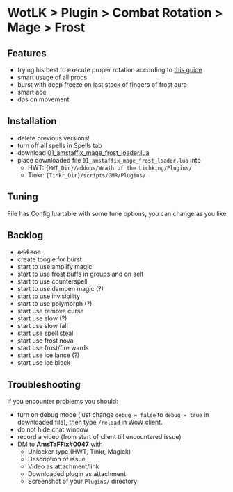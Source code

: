 # WotLK > Plugin > Combat Rotation > Mage > Frost

## Features
- trying his best to execute proper rotation according to [this guide](https://www.wowhead.com/wotlk/guide/classes/mage/frost/dps-rotation-cooldowns-abilities-pve)
- smart usage of all procs
- burst with deep freeze on last stack of fingers of frost aura
- smart aoe
- dps on movement

## Installation
- delete previous versions!
- turn off all spells in Spells tab
- download [01_amstaffix_mage_frost_loader.lua](https://raw.githubusercontent.com/Dream-Weaver-GMR-Profiles-Plugins/public/master/plugins/wotlk/combat_rotation/mage/frost/v1/01_amstaffix_mage_frost_loader.lua)
- place downloaded file `01_amstaffix_mage_frost_loader.lua` into
  - HWT: `{HWT_Dir}/addons/Wrath of the Lichking/Plugins/`
  - Tinkr: `{Tinkr_Dir}/scripts/GMR/Plugins/`

## Tuning
File has Config lua table with some tune options, you can change as you like

## Backlog
- ~~add aoe~~
- create toogle for burst
- start to use amplify magic
- start to use frost buffs in groups and on self
- start to use counterspell
- start to use dampen magic (?)
- start to use invisibility
- start to use polymorph (?)
- start use remove curse
- start use slow (?)
- start use slow fall
- start use spell steal
- start use frost nova
- start use frost/fire wards
- start use ice lance (?)
- start use ice block

## Troubleshooting
If you encounter problems you should:
- turn on debug mode (just change `debug = false` to `debug = true` in downloaded file), then type `/reload` in WoW client.
- do not hide chat window
- record a video (from start of client till encountered issue)
- DM to **AmsTaFFix#0047** with
  - Unlocker type (HWT, Tinkr, Magick)
  - Description of issue
  - Video as attachment/link
  - Downloaded plugin as attachment
  - Screenshot of your `Plugins/` directory
